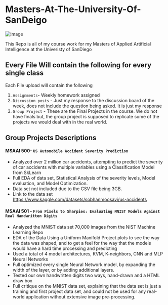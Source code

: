 # Masters-At-The-University-Of-SanDeigo
![image](https://github.com/parchrist/Masters-At-The-University-Of-SanDeigo/assets/108627999/a42f3a0d-af62-4a9e-bfa4-042baf383ed4)


This Repo is all of my course work for my Masters of Applied Artificial Intelligence at the Univeristy of SanDiego 

## Every File Will contain the following for every single class 
Each File upload will contain the following
1. `Assignments`- Weekly homework assigned
2. `Discussion posts` - Just my response to the discussion board of the week, does not include the question being asked. It is just my response
3. `Group Project` - These are the Final Projects in the course. We do not have finals but, the group project is supposed to replicate some of the projects we would deal with in the real world.

## Group Projects Descriptions 

#### MSAAI 500- `US Automobile Accident Severity Prediction`
- Analyzed over 2 million car accidents, attempting to predict the severity of car accidents with multiple variables using a Classification Model from SkLearn
- Full EDA of data set, Statistical Analysis of the severity levels, Model evaluation, and Model Optimization.
- Data set not included due to the CSV file being 3GB.
- Link to the data set https://www.kaggle.com/datasets/sobhanmoosavi/us-accidents
  
#### MSAAI 501 - `From Pixels to Sharpies: Evaluating MNIST Models Against Real Handwritten Digits`
- Analyzed the MNIST data set 70,000 images from the NIST Machine Learning Repo
- EDA of the Data Using a Uniform Manifold Project plots to see the way the data was shaped, and to get a feel for the way that the models would have a hard time processing and predicting
- Used a total of 4 model architectures, KVM, K-neighbors, CNN and MLP Neural Networks
- Full optimized every single Neural Network model, by expanding the width of the layer, or by adding additional layers. 
- Tested our own handwritten digits two ways, hand-drawn and a HTML draw box
- Full critique on the MNIST data set, explaining that the data set is just a training and first project data set, and could not be used for any real-world application without extensive image pre-processing.
 
